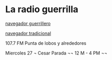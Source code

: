 
# La radio guerrilla


<p>
<p>   
   <a href="http://giss.tv:8001/guerrillaradio.ogg">navegador guerrillero</a>     
<p>
<p>   
   <a href="https://guerrillaradio.github.io/prendeunaradio/">navegador tradicional</a>   
<p>
<p>
   107.7 FM Punta de lobos y alrededores
 <p>
 <p>
    Miercoles 27 ¬ Cesar Parada ¬¬ 12 M - 4 PM ¬¬ 
   
   
   

